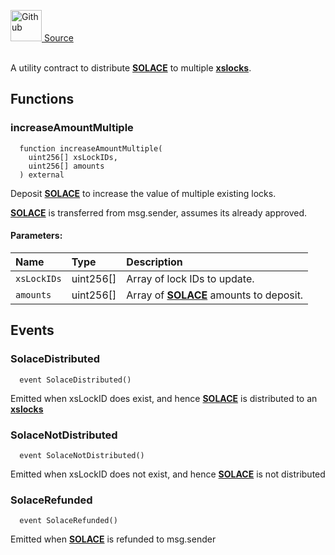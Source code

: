 <a href="https://github.com/solace-fi/solace-core/blob/main/contracts/interfaces/airdrop/IxsLockerExtension.sol"><img src="/img/github.svg" alt="Github" width="50px"/> Source</a><br/><br/>

A utility contract to distribute [**SOLACE**](./../../SOLACE) to multiple [**xslocks**](./../../staking/xsLocker).


## Functions
### increaseAmountMultiple
```solidity
  function increaseAmountMultiple(
    uint256[] xsLockIDs,
    uint256[] amounts
  ) external
```
Deposit [**SOLACE**](./../../SOLACE) to increase the value of multiple existing locks.

[**SOLACE**](./../../SOLACE) is transferred from msg.sender, assumes its already approved.

#### Parameters:
| Name | Type | Description                                                          |
| :--- | :--- | :------------------------------------------------------------------- |
| `xsLockIDs` | uint256[] | Array of lock IDs to update. |
| `amounts` | uint256[] | Array of [**SOLACE**](./../../SOLACE) amounts to deposit. |


## Events
### SolaceDistributed
```solidity
  event SolaceDistributed()
```
Emitted when xsLockID does exist, and hence [**SOLACE**](./../../SOLACE) is distributed to an [**xslocks**](./../../staking/xsLocker)


### SolaceNotDistributed
```solidity
  event SolaceNotDistributed()
```
Emitted when xsLockID does not exist, and hence [**SOLACE**](./../../SOLACE) is not distributed


### SolaceRefunded
```solidity
  event SolaceRefunded()
```
Emitted when [**SOLACE**](./../../SOLACE) is refunded to msg.sender



